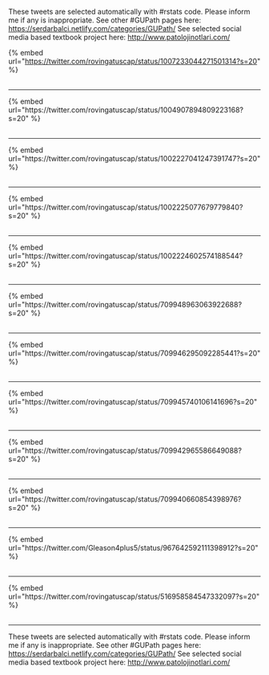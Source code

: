 

These tweets are selected automatically with #rstats code. Please inform me if any is inappropriate.
See other #GUPath pages here: https://serdarbalci.netlify.com/categories/GUPath/ 
See selected social media based textbook project here: http://www.patolojinotlari.com/

{% embed url="https://twitter.com/rovingatuscap/status/1007233044271501314?s=20" %}<br>
<br>
<hr>
{% embed url="https://twitter.com/rovingatuscap/status/1004907894809223168?s=20" %}<br>
<br>
<hr>
{% embed url="https://twitter.com/rovingatuscap/status/1002227041247391747?s=20" %}<br>
<br>
<hr>
{% embed url="https://twitter.com/rovingatuscap/status/1002225077679779840?s=20" %}<br>
<br>
<hr>
{% embed url="https://twitter.com/rovingatuscap/status/1002224602574188544?s=20" %}<br>
<br>
<hr>
{% embed url="https://twitter.com/rovingatuscap/status/709948963063922688?s=20" %}<br>
<br>
<hr>
{% embed url="https://twitter.com/rovingatuscap/status/709946295092285441?s=20" %}<br>
<br>
<hr>
{% embed url="https://twitter.com/rovingatuscap/status/709945740106141696?s=20" %}<br>
<br>
<hr>
{% embed url="https://twitter.com/rovingatuscap/status/709942965586649088?s=20" %}<br>
<br>
<hr>
{% embed url="https://twitter.com/rovingatuscap/status/709940660854398976?s=20" %}<br>
<br>
<hr>
{% embed url="https://twitter.com/Gleason4plus5/status/967642592111398912?s=20" %}<br>
<br>
<hr>
{% embed url="https://twitter.com/rovingatuscap/status/516958584547332097?s=20" %}<br>
<br>
<hr>


These tweets are selected automatically with #rstats code. Please inform me if any is inappropriate.
See other #GUPath pages here: https://serdarbalci.netlify.com/categories/GUPath/ 
See selected social media based textbook project here: http://www.patolojinotlari.com/
